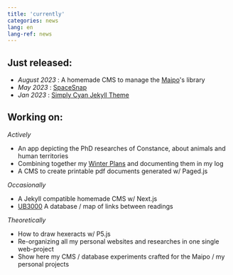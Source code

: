 ```yaml
---
title: 'currently'
categories: news
lang: en
lang-ref: news
---
```

## Just released: 
  - *August 2023* : A homemade CMS to manage the [Maipo](https://maiporennes.fr)'s library
  - *May 2023* : [SpaceSnap](https://pquod.github.io/spacesnap/)
  - *Jan 2023* : [Simply Cyan Jekyll Theme](https://pquod.github.io/simply-cyan-demo/)

## Working on:

*Actively*
  - An app depicting the PhD researches of Constance, about animals and human territories
  - Combining together my [Winter Plans](en/log.html#winter-plans) and documenting them in my log
  - A CMS to create printable pdf documents generated w/ Paged.js

*Occasionally*
  - A Jekyll compatible homemade CMS w/ Next.js
  - [UB3000](en/log.html#project-ultimate-biblio-3000-middot-origin-story) A database / map of links between readings

*Theoretically*
  - How to draw hexeracts w/ P5.js
  - Re-organizing all my personal websites and researches in one single web-project
  - Show here my CMS / database experiments crafted for the Maipo / my personal projects
